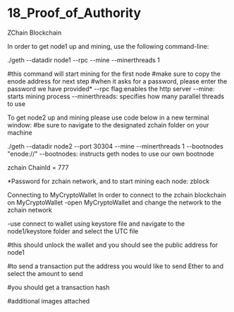 # 18_Proof_of_Authority

ZChain Blockchain

In order to get node1 up and mining, use the following command-line:

./geth --datadir node1  --rpc --mine --minerthreads 1 

#this command will start mining for the first node
#make sure to copy the enode address for next step
#when it asks for a password, please enter the password we have provided*
--rpc flag:enables the http server
--mine: starts mining process
--minerthreads: specifies how many parallel threads to use


To get node2 up and mining please use code below in a new terminal window:
#be sure to navigate to the designated zchain folder on your machine

./geth --datadir node2 --port 30304 --mine --minerthreads 1 --bootnodes "enode://<your new enode address goes here>"
--bootnodes: instructs geth nodes to use our own bootnode  
  
zchain
ChainId = 777

*Password for zchain network, and to start mining each node: zblock

Connecting to MyCryptoWallet
In order to connect to the zchain blockchain on MyCryptoWallet
-open MyCryptoWallet and change the network to the zchain network

-use connect to wallet using keystore file and navigate to the node1/keystore folder and select the UTC file

#this should unlock the wallet and you should see the public address for node1

#to send a transaction put the address you would like to send Ether to and select the amount to send

#you should get a transaction hash

#additional images attached
